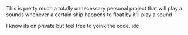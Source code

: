 This is pretty much a totally unnecessary personal project that will play a sounds whenever a certain ship happens to float by it'll play a sound

I know its on private but feel free to yoink the code. idc
